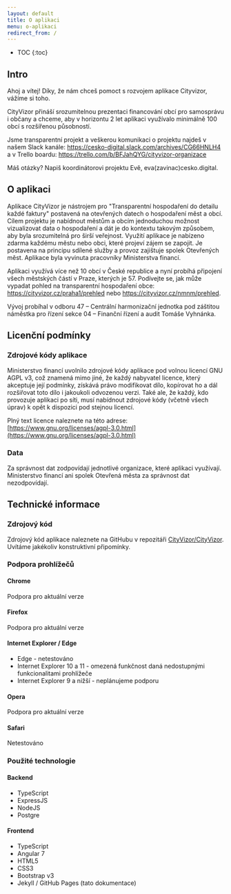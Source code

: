 ```yaml
---
layout: default
title: O aplikaci
menu: o-aplikaci
redirect_from: /
---
```


* TOC
{:toc}
  
## Intro
Ahoj a vítej! Díky, že nám chceš pomoct s rozvojem aplikace Cityvizor, vážíme si toho. 

CityVizor přináší srozumitelnou prezentaci financování obcí pro samosprávu i občany a chceme, aby v horizontu 2 let aplikaci využívalo minimálně 100 obcí s rozšířenou působností.

Jsme transparentní projekt a veškerou komunikaci o projektu najdeš v našem Slack kanále: https://cesko-digital.slack.com/archives/CG66HNLH4 a v Trello boardu: https://trello.com/b/BFJahQYG/cityvizor-organizace

Máš otázky? Napiš koordinátorovi projektu Evě, eva(zavinac)cesko.digital.
  
  
## O aplikaci
Aplikace CityVizor je nástrojem pro "Transparentní hospodaření do detailu každé faktury" postavená na otevřených datech o hospodaření měst a obcí. Cílem projektu je nabídnout městům a obcím jednoduchou možnost vizualizovat data o hospodaření a dát je do kontextu takovým způsobem, aby byla srozumitelná pro širší veřejnost. Využití aplikace je nabízeno zdarma každému městu nebo obci, které projeví zájem se zapojit. Je postavena na principu sdílené služby a provoz zajištuje spolek Otevřených měst. Aplikace byla vyvinuta pracovníky Ministerstva financí.

Aplikaci využívá více než 10 obcí v České republice a nyní probíhá připojení všech městských částí v Praze, kterých je 57. Podívejte se, jak může vypadat pohled na transparentní hospodaření obce: https://cityvizor.cz/praha1/prehled nebo https://cityvizor.cz/nmnm/prehled.
 
Vývoj probíhal v odboru 47 – Centrální harmonizační jednotka pod záštitou náměstka pro řízení sekce 04 – Finanční řízení a audit Tomáše Vyhnánka.

## Licenční podmínky

### Zdrojové kódy aplikace

Ministerstvo financí uvolnilo zdrojové kódy aplikace pod volnou licencí GNU AGPL v3, což znamená mimo jiné, že každý nabyvatel licence, který akceptuje její podmínky, získává právo modifikovat dílo, kopírovat ho a dál rozšiřovat toto dílo i jakoukoli odvozenou verzi. Také ale, že každý, kdo provozuje aplikaci po síti, musí nabídnout zdrojové kódy (včetně všech úprav) k opět k dispozici pod stejnou licencí.

Plný text licence naleznete na této adrese: [https://www.gnu.org/licenses/agpl-3.0.html](https://www.gnu.org/licenses/agpl-3.0.html)

### Data

Za správnost dat zodpovídají jednotlivé organizace, které aplikaci využívají. Ministerstvo financí ani spolek Otevřená města za správnost dat nezodpovídají. 

## Technické informace

### Zdrojový kód

Zdrojový kód aplikace naleznete na GitHubu v repozitáři [CityVizor/CityVizor](https://github.com/CityVizor/CityVizor/). Uvítáme jakékoliv konstruktivní připomínky.

### Podpora prohlížečů

#### Chrome

Podpora pro aktuální verze

#### Firefox

Podpora pro aktuální verze

#### Internet Explorer / Edge

- Edge - netestováno
- Internet Explorer 10 a 11 - omezená funkčnost daná nedostupnými funkcionalitami prohlížeče
- Internet Explorer 9 a nižší - neplánujeme podporu

#### Opera

Podpora pro aktuální verze

#### Safari

Netestováno

### Použité technologie

#### Backend
 - TypeScript
 - ExpressJS
 - NodeJS
 - Postgre
 
#### Frontend
 - TypeScript
 - Angular 7
 - HTML5
 - CSS3
 - Bootstrap v3
 - Jekyll / GitHub Pages (tato dokumentace)
